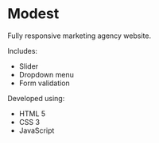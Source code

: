 # Modest

Fully responsive marketing agency website. 

Includes:
* Slider
* Dropdown menu
* Form validation 

Developed using:
* HTML 5
* CSS 3
* JavaScript
